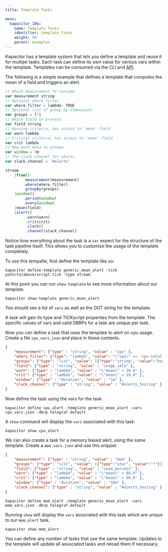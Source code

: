 ```yaml
---
title: Template Tasks

menu:
  kapacitor_10b:
    name: Template Tasks
    identifier: template_tasks
    weight: 50
    parent: examples
---
```


Kapacitor has a template system that lets you define a template and reuse it for multipe tasks.
Each task can define its own value for various vars within the template.
Templates can be consumed via the CLI and [API](/kapacitor/v1.0b/api/api).

The following is a simple example that defines a template that computes the mean of a field and triggers an alert.

```js
// Which measurement to consume
var measurement string
// Optional where filter
var where_filter = lambda: TRUE
// Optional list of group by dimensions
var groups = [*]
// Which field to process
var field string
// Warning criteria, has access to 'mean' field
var warn lambda
// Critical criteria, has access to 'mean' field
var crit lambda
// How much data to window
var window = 5m
// The slack channel for alerts
var slack_channel = '#alerts'

stream
    |from()
        .measurement(measurement)
        .where(where_filter)
        .groupBy(groups)
    |window()
        .period(window)
        .every(window)
    |mean(field)
    |alert()
         .warn(warn)
         .crit(crit)
         .slack()
         .channel(slack_channel)
```

Notice how everything about the task is a `var` expect for the structure of the task pipeline itself.
This allows you to customize the usage of the template completely.

To use this tempalte, first define the template like so:

```
kapacitor define-template generic_mean_alert -tick path/to/above/script.tick -type stream
```

At this point you can run `show-template` to see more information about our template.

```
kapacitor show-template generic_mean_alert
```

You should see a list of `vars` as well as the DOT string for the template.

A task will gain its type and TICKscript properties from the template.
The specific values of vars and valid DBRPs for a task are unique per task.

Now you can define a task that uses the template to alert on cpu usage.
Create a file `cpu_vars.json` and place in these contents.

```json
{
    "measurement": {"type" : "string", "value" : "cpu" },
    "where_filter": {"type": "lambda", "value": "\"cpu\" == 'cpu-total'"},
    "groups": {"type": "list", "value": [{"type":"string", "value":"host"},{"type":"string", "value":"dc"}]},
    "field": {"type" : "string", "value" : "usage_idle" },
    "warn": {"type" : "lambda", "value" : "\"mean\" < 30.0" },
    "crit": {"type" : "lambda", "value" : "\"mean\" < 10.0" },
    "window": {"type" : "duration", "value" : "1m" },
    "slack_channel": {"type" : "string", "value" : "#alerts_testing" }
}
```


Now define the task using the vars for the task.

```
kapacitor define cpu_alert -template generic_mean_alert -vars cpu_vars.json -dbrp telegraf.default
```

A `show` command will display the `vars` associated with this task.

```
kapacitor show cpu_alert
```

We can also create a task for a memory based alert, using the same template.
Create a `mem_vars.json` and use this snippet.

```json
{
    "measurement": {"type" : "string", "value" : "mem" },
    "groups": {"type": "list", "value": [{"type":"star", "value":"*"}]},
    "field": {"type" : "string", "value" : "used_percent" },
    "warn": {"type" : "lambda", "value" : "\"mean\" > 80.0" },
    "crit": {"type" : "lambda", "value" : "\"mean\" > 90.0" },
    "window": {"type" : "duration", "value" : "10m" },
    "slack_channel": {"type" : "string", "value" : "#alerts_testing" }
}
```

```
kapacitor define mem_alert -template generic_mean_alert -vars mem_vars.json -dbrp telegraf.default
```

Running `show` will display the `vars` associated with this task which are unique to our `mem_alert` task.

```
kapacitor show mem_alert
```

You can define any number of tasks that use the same template.
Updates to the template will update all associated tasks and reload them if necessary.

